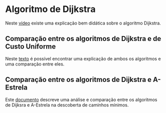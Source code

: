 # Algoritmo de Dijkstra

Neste [vídeo](https://www.youtube.com/watch?v=ovkITlgyJ2s) existe uma explicação bem didática sobre
o algoritmo Dijkstra. 

## Comparação entre os algoritmos de Dijkstra e de Custo Uniforme

Neste [texto](https://www.baeldung.com/cs/uniform-cost-search-vs-dijkstras) é possível encontrar uma explicação 
de ambos os algoritmos e uma comparação entre eles.

## Comparação entre os algoritmos de Dijkstra e A-Estrela

Este [documento](./dijkstra.pdf) descreve uma análise e comparação entre os algoritmos de 
Dijksra e A-Estrela na descoberta de caminhos mínimos. 


